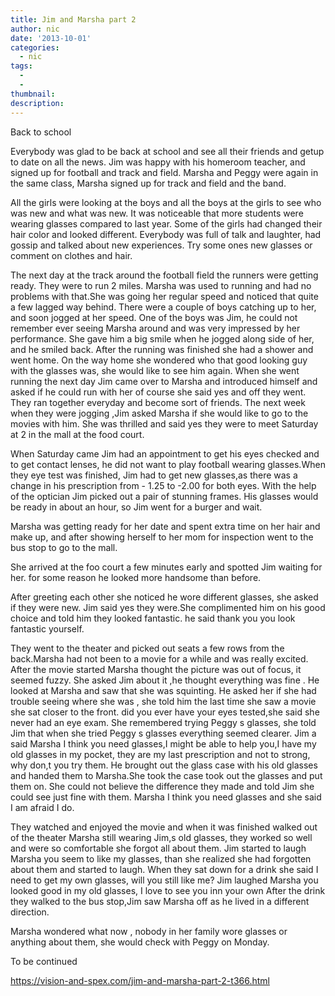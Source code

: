 ```yaml
---
title: Jim and Marsha part 2
author: nic
date: '2013-10-01'
categories:
  - nic
tags:
  - 
  - 
thumbnail: 
description: 
---
```


Back to school

Everybody was glad to be back at school and see all their friends and getup to date on all the news.
Jim was happy with his homeroom teacher, and signed up for football and track and field.
Marsha and Peggy were again in the same class, Marsha signed up for track and field and the band.

All the girls were looking at the boys and all the boys at  the girls to see who was new and what was new.
It was noticeable that more students were wearing glasses compared to last year. Some   of the girls had changed their hair 
color and looked different.
Everybody was full of talk and laughter, had gossip and talked about new experiences.
Try some ones new glasses or comment on clothes and hair.

The next day at the track around the football field the runners were getting ready. They were to run 2 miles.
Marsha was used to running and had no problems with that.She was going her regular speed and noticed that quite a few 
lagged way behind.
There were a couple of boys catching up to her, and soon jogged at her speed.
One of the boys was Jim, he could not remember ever seeing Marsha around and was very impressed by her performance.
She gave him a big smile when he jogged along side of her, and he smiled back.
After the running was finished she had a shower and went home.
On the way home she wondered who that good looking guy with the glasses was, she would like to see him again.
When she went running the next day Jim came over to Marsha and introduced himself and asked if he could run with her
of course she said yes and off they went.
They ran together everyday and become sort of friends.
The next week when they were jogging ,Jim asked Marsha if she would like to go to the movies with him.
She was thrilled and said yes  they were to meet Saturday  at 2  in the mall at the food court.

When Saturday came Jim had an appointment to get his eyes checked and to get contact lenses, he did not want to play football wearing glasses.When they eye test was finished, Jim had to get new glasses,as there was a change in his prescription from - 1.25 to -2.00 for both eyes.
With the help of the optician Jim picked out a pair  of stunning frames. His glasses would be ready in about an hour,
so Jim went for a burger and wait.

Marsha was getting ready for her date and spent extra time on her hair and make up, and after showing herself to her mom for inspection went to the bus stop to go to the mall.

She arrived at the foo court a few minutes early and spotted Jim waiting for her. for some reason he looked more handsome
than before.

After greeting each other she noticed he wore different glasses, she asked if they were new. Jim said yes they were.She complimented him on his good choice and told him they looked fantastic. he said thank you you look fantastic yourself.

They went to the theater and picked out seats a few rows from the back.Marsha had not been to a movie for a while
and was really excited.
After the movie started Marsha thought the picture was out of focus, it seemed fuzzy.
She asked Jim about it ,he thought everything was fine . He looked at Marsha and saw that she was squinting. He asked her if she had trouble seeing where she was , she told him the last time she saw a movie she sat closer to the front.
did you ever have your eyes tested,she said she never had an eye exam.
She remembered trying Peggy s glasses, she told Jim that when she tried Peggy s glasses everything seemed clearer.
Jim a
said Marsha I think you need glasses,I might be able to help you,I have my old glasses in my pocket, they are my last 
prescription and not to strong, why don,t you try them. He brought out the glass case with his old glasses and handed them to Marsha.She took the case took out the glasses and put them on. She could not believe the difference they made and 
told Jim she could see just fine with them.
Marsha I think you need glasses and she said I am afraid I do.

They watched and enjoyed the movie and when it was finished walked out of the theater Marsha still wearing Jim,s old glasses, they worked so well and were so comfortable she forgot all about them.
Jim started to laugh Marsha you seem to like my glasses, than she realized she had forgotten about them and started
to laugh.
When they sat down for a drink she said I need to get my own glasses, will you still like me?
Jim laughed Marsha you looked good in my old glasses, I love to see you inn your own
After the drink they walked to the bus stop,Jim saw Marsha off as he lived in a different direction.

Marsha wondered what now , nobody in her family wore glasses or anything about them,  she would check with Peggy on Monday.

To be continued

https://vision-and-spex.com/jim-and-marsha-part-2-t366.html
